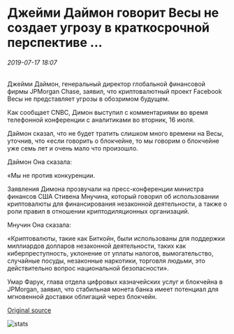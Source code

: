 # Джейми Даймон говорит Весы не создает угрозу в краткосрочной перспективе ...

###### 2019-07-17 18:07

Джейми Даймон, генеральный директор глобальной финансовой фирмы JPMorgan Chase, заявил, что криптовалютный проект Facebook Весы не представляет угрозы в обозримом будущем.

Как сообщает CNBC, Димон выступил с комментариями во время телефонной конференции с аналитиками во вторник, 16 июля.

Даймон сказал, что не будет тратить слишком много времени на Весы, уточнив, что «если говорить о блокчейне, то мы говорим о блокчейне уже семь лет и очень мало что произошло.

Даймон Она сказала:

«Мы не против конкуренции.

Заявления Димона прозвучали на пресс-конференции министра финансов США Стивена Мнучина, который говорил об использовании криптовалюты для финансирования незаконной деятельности, а также о роли правил в отношении криптодиляционных организаций.

Мнучин Она сказала:

«Криптовалюты, такие как Биткойн, были использованы для поддержки миллиардов долларов незаконной деятельности, таких как киберпреступность, уклонение от уплаты налогов, вымогательство, случайные посуды, незаконные наркотики, торговля людьми, это действительно вопрос национальной безопасности».

Умар Фарук, глава отдела цифровых казначейских услуг и блокчейна в JPMorgan, заявил, что стабильная монета банка имеет потенциал для мгновенной доставки облигаций через блокчейн.

[Original source](https://cointelegraph.com/news/jamie-dimon-says-libra-does-not-pose-a-threat-in-short-term)

![stats](https://c.statcounter.com/11760860/0/a89fa40b/1/ "stats")